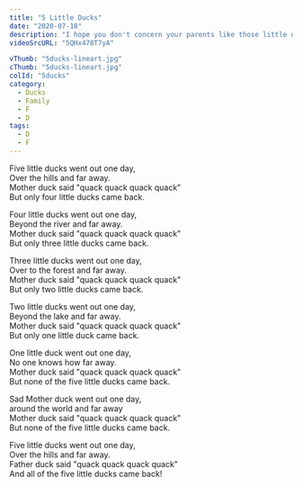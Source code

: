 ```yaml
---
title: "5 Little Ducks"
date: "2020-07-18"
description: "I hope you don't concern your parents like those little ducks! Will you sing with me for this new adventure? "
videoSrcURL: "5QHx478T7yA"

vThumb: "5ducks-lineart.jpg"
cThumb: "5ducks-lineart.jpg"
colId: "5ducks"
category:
  - Ducks
  - Family
  - F
  - D
tags:
  - D
  - F
---
```


<p>
Five little ducks went out one day,<br />
Over the hills and far away.<br />
Mother duck said "quack quack quack quack"<br />
But only four little ducks came back.</p>
<p>
Four little ducks went out one day,<br />
Beyond the river and far away.<br />
Mother duck said "quack quack quack quack"<br />
But only three little ducks came back.</p>
<p>
Three little ducks went out one day,<br />
Over to the forest and far away.<br />
Mother duck said "quack quack quack quack"<br />
But only two little ducks came back.</p>
<p>
Two little ducks went out one day,<br />
Beyond the lake and far away.<br />
Mother duck said "quack quack quack quack"<br />
But only one little duck came back.</p>
<p>
One little duck went out one day,<br />
No one knows how far away.<br />
Mother duck said "quack quack quack quack"<br />
But none of the five little ducks came back.</p>
<p>
Sad Mother duck went out one day,<br />
around the world and far away<br />
Mother duck said "quack quack quack quack"<br />
But none of the five little ducks came back.</p>
<p>
Five little ducks went out one day,<br />
Over the hills and far away.<br />
Father duck said "quack quack quack quack"<br />
And all of the five little ducks came back!</p>
